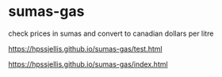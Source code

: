 # sumas-gas
check prices in sumas and convert to canadian dollars per litre



https://hpssjellis.github.io/sumas-gas/test.html


https://hpssjellis.github.io/sumas-gas/index.html
